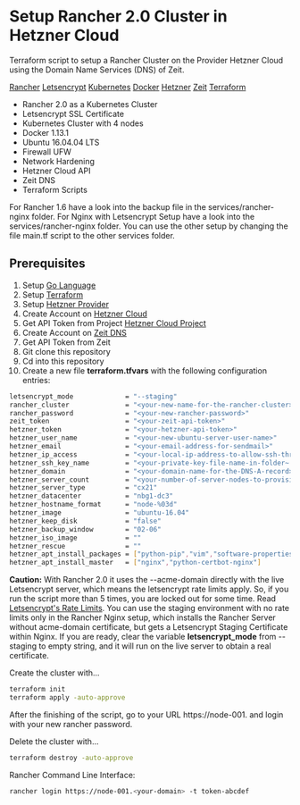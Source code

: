 # Setup Rancher 2.0 Cluster in Hetzner Cloud

Terraform script to setup a Rancher Cluster on the Provider Hetzner Cloud using the Domain Name Services (DNS) of Zeit.

[Rancher](https://rancher.com/)
[Letsencrypt](https://letsencrypt.org/)
[Kubernetes](https://kubernetes.io/)
[Docker](https://www.docker.com/)
[Hetzner](https://www.hetzner.de)
[Zeit](https://zeit.co/world)
[Terraform](https://www.terraform.io)

* Rancher 2.0 as a Kubernetes Cluster
* Letsencrypt SSL Certificate
* Kubernetes Cluster with 4 nodes
* Docker 1.13.1
* Ubuntu 16.04.04 LTS
* Firewall UFW
* Network Hardening
* Hetzner Cloud API
* Zeit DNS 
* Terraform Scripts

For Rancher 1.6 have a look into the backup file in the services/rancher-nginx folder.
For Nginx with Letsencrypt Setup have a look into the services/rancher-nginx folder.
You can use the other setup by changing the file main.tf script to the other services folder.

## Prerequisites

1. Setup [Go Language](https://golang.org/)
2. Setup [Terraform](https://www.terraform.io/downloads.html)
3. Setup [Hetzner Provider](https://github.com/hetznercloud/terraform-provider-hcloud)
4. Create Account on [Hetzner Cloud](https://www.hetzner.de/cloud)
5. Get API Token from Project [Hetzner Cloud Project](https://console.hetzner.cloud)
6. Create Account on [Zeit DNS](https://zeit.co/account)
7. Get API Token from Zeit
8. Git clone this repository
9. Cd into this repository
10. Create a new file **terraform.tfvars** with the following configuration entries:

```bash
letsencrypt_mode             = "--staging"
rancher_cluster              = "<your-new-name-for-the-rancher-cluster>"
rancher_password             = "<your-new-rancher-password>"
zeit_token                   = "<your-zeit-api-token>"
hetzner_token                = "<your-hetzner-api-token>"
hetzner_user_name            = "<your-new-ubuntu-server-user-name>"
hetzner_email                = "<your-email-address-for-sendmail>"
hetzner_ip_access            = "<your-local-ip-address-to-allow-ssh-through-ubuntu-server-firewall>"
hetzner_ssh_key_name         = "<your-private-key-file-name-in-folder~./ssh/>"
hetzner_domain               = "<your-domain-name-for-the-DNS-A-record>"
hetzner_server_count         = "<your-number-of-server-nodes-to-provision>"
hetzner_server_type          = "cx21"
hetzner_datacenter           = "nbg1-dc3"
hetzner_hostname_format      = "node-%03d"
hetzner_image                = "ubuntu-16.04"
hetzner_keep_disk            = "false"
hetzner_backup_window        = "02-06"
hetzner_iso_image            = ""
hetzner_rescue               = ""
hetzner_apt_install_packages = ["python-pip","vim","software-properties-common","ufw","ceph-common","nfs-common","jq","tmux"]
hetzner_apt_install_master   = ["nginx","python-certbot-nginx"]
```

**Caution:** With Rancher 2.0 it uses the --acme-domain directly with the live Letsencrypt server, which means the letsencrypt rate limits apply. So, if you run the script more than 5 times, you are locked out for some time. Read [Letsencrypt's Rate Limits](https://letsencrypt.org/docs/rate-limits/). You can use the staging environment with no rate limits only in the Rancher Nginx setup, which installs the Rancher Server without acme-domain certificate, but gets a Letsencrypt Staging Certificate within Nginx. If you are ready, clear the variable **letsencrypt_mode** from --staging to empty string, and it will run on the live server to obtain a real certificate.

Create the cluster with...
```bash
terraform init
terraform apply -auto-approve
```

After the finishing of the script, go to your URL https://node-001.<your-domain> and login with your new rancher password.

Delete the cluster with...
```bash
terraform destroy -auto-approve
```

Rancher Command Line Interface:
```bash
rancher login https://node-001.<your-domain> -t token-abcdef
```


